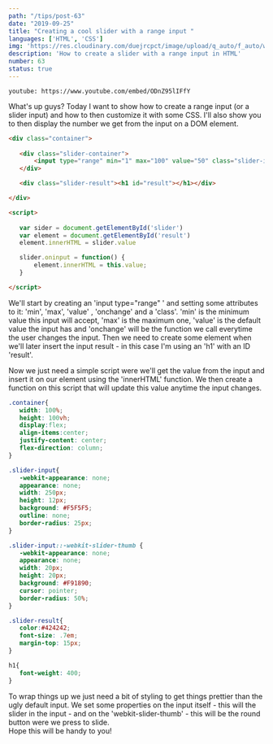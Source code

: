 ```yaml
---
path: "/tips/post-63"
date: "2019-09-25"
title: "Creating a cool slider with a range input "
languages: ['HTML', 'CSS']
img: 'https://res.cloudinary.com/duejrcpct/image/upload/q_auto/f_auto/w_1000/v1586887014/tips/63-1_edov8c.png'
description: 'How to create a slider with a range input in HTML'
number: 63
status: true
---
```


`youtube: https://www.youtube.com/embed/ODnZ95lIFfY`

What's up guys?
Today I want to show how to create a range input (or a slider input) and how to then customize it with some CSS. I'll also show you to then display the number we get from the input on a DOM element.

 ```html
<div class="container">
                
    <div class="slider-container">
        <input type="range" min="1" max="100" value="50" class="slider-input" id="slider" onchange="setValue()">
    </div>

    <div class="slider-result"><h1 id="result"></h1></div>

</div>

<script>
    
    var sider = document.getElementById('slider')
    var element = document.getElementById('result')
    element.innerHTML = slider.value

    slider.oninput = function() {
        element.innerHTML = this.value;
    }

</script>
 ```

We'll start by creating an 'input type="range" ' and setting some attributes to it: 'min', 'max', 'value' , 'onchange' and a 'class'.
'min' is the minimum value this input will accept, 'max' is the maximum one, 'value' is the default value the input has and 'onchange' will be the function we call everytime the user changes the input.
Then we need to create some element when we'll later insert the input result - in this case I'm using an 'h1' with an ID 'result'.

Now we just need a simple script were we'll get the value from the input and insert it on our element using the 'innerHTML' function. We then create a function on this script that will update this value anytime the input changes.

 ```css
.container{
    width: 100%;
    height: 100vh;
    display:flex;
    align-items:center;
    justify-content: center;
    flex-direction: column;
}

.slider-input{
    -webkit-appearance: none;
    appearance: none;
    width: 250px;
    height: 12px;
    background: #F5F5F5;
    outline: none;
    border-radius: 25px;
}

.slider-input::-webkit-slider-thumb {
    -webkit-appearance: none;
    appearance: none;
    width: 20px; 
    height: 20px;
    background: #F91890;
    cursor: pointer;
    border-radius: 50%;
}

.slider-result{
    color:#424242;
    font-size: .7em;
    margin-top: 15px;
}

h1{
    font-weight: 400;
}
 ```

To wrap things up we just need a bit of styling to get things prettier than the ugly default input. We set some properties on the input itself - this will the slider in the input - and on the 'webkit-slider-thumb' - this will be the round button were we press to slide.  
Hope this will be handy to you!
